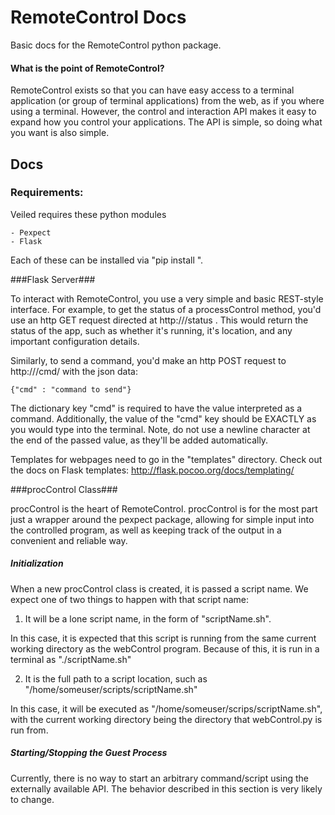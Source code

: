 
RemoteControl Docs
==================

Basic docs for the RemoteControl python package.

#### What is the point of RemoteControl? ####

RemoteControl exists so that you can have easy access to a terminal application (or group of terminal applications) from the web, as if you where using a terminal. However, the control and interaction API makes it easy to expand how you control your applications. The API is simple, so doing what you want is also simple.

## Docs ##

### Requirements: ###
Veiled requires these python modules

    - Pexpect
    - Flask 

Each of these can be installed via "pip install <package name here>".

###Flask Server###

To interact with RemoteControl, you use a very simple and basic REST-style interface. For example, to get the status of a processControl method, you'd use an http GET request directed at http://<your RemoteControl server address>/status . This would return the status of the app, such as whether it's running, it's location, and any important configuration details.

Similarly, to send a command, you'd make an http POST request to http://<your RemoteControl server address>/cmd/ with the json data:
    
    {"cmd" : "command to send"}

The dictionary key "cmd" is required to have the value interpreted as a command. Additionally, the value of the "cmd" key should be EXACTLY as you would type into the terminal. Note, do not use a newline character at the end of the passed value, as they'll be added automatically.

Templates for webpages need to go in the "templates" directory. Check out the docs on Flask templates: http://flask.pocoo.org/docs/templating/


###procControl Class###

procControl is the heart of RemoteControl. procControl is for the most part just a wrapper around the pexpect package, allowing for simple input into the controlled program, as well as keeping track of the output in a convenient and reliable way.

##### Initialization #####



When a new procControl class is created, it is passed a script name. We expect one of two things to happen with that script name:

1. It will be a lone script name, in the form of "scriptName.sh".

In this case, it is expected that this script is running from the same current working directory as the webControl program. Because of this, it is run in a terminal as "./scriptName.sh"

2. It is the full path to a script location, such as "/home/someuser/scripts/scriptName.sh"

In this case, it will be executed as "/home/someuser/scrips/scriptName.sh", with the current working directory being the directory that webControl.py is run from.

##### Starting/Stopping the Guest Process #####

Currently, there is no way to start an arbitrary command/script using the externally available API. The behavior described in this section is very likely to change.    